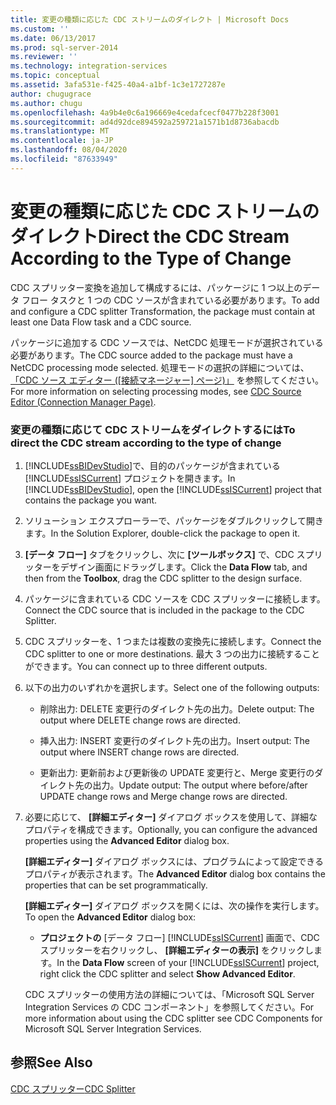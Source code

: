 ```yaml
---
title: 変更の種類に応じた CDC ストリームのダイレクト | Microsoft Docs
ms.custom: ''
ms.date: 06/13/2017
ms.prod: sql-server-2014
ms.reviewer: ''
ms.technology: integration-services
ms.topic: conceptual
ms.assetid: 3afa531e-f425-40a4-a1bf-1c3e1727287e
author: chugugrace
ms.author: chugu
ms.openlocfilehash: 4a9b4e0c6a196669e4cedafcecf0477b228f3001
ms.sourcegitcommit: ad4d92dce894592a259721a1571b1d8736abacdb
ms.translationtype: MT
ms.contentlocale: ja-JP
ms.lasthandoff: 08/04/2020
ms.locfileid: "87633949"
---
```

# <a name="direct-the-cdc-stream-according-to-the-type-of-change"></a><span data-ttu-id="08804-102">変更の種類に応じた CDC ストリームのダイレクト</span><span class="sxs-lookup"><span data-stu-id="08804-102">Direct the CDC Stream According to the Type of Change</span></span>
  <span data-ttu-id="08804-103">CDC スプリッター変換を追加して構成するには、パッケージに 1 つ以上のデータ フロー タスクと 1 つの CDC ソースが含まれている必要があります。</span><span class="sxs-lookup"><span data-stu-id="08804-103">To add and configure a CDC splitter Transformation, the package must contain at least one Data Flow task and a CDC source.</span></span>  
  
 <span data-ttu-id="08804-104">パッケージに追加する CDC ソースでは、NetCDC 処理モードが選択されている必要があります。</span><span class="sxs-lookup"><span data-stu-id="08804-104">The CDC source added to the package must have a NetCDC processing mode selected.</span></span> <span data-ttu-id="08804-105">処理モードの選択の詳細については、[「CDC ソース エディター ([接続マネージャー] ページ)」](../cdc-source-editor-connection-manager-page.md) を参照してください。</span><span class="sxs-lookup"><span data-stu-id="08804-105">For more information on selecting processing modes, see [CDC Source Editor &#40;Connection Manager Page&#41;](../cdc-source-editor-connection-manager-page.md).</span></span>  
  
### <a name="to-direct-the-cdc-stream-according-to-the-type-of-change"></a><span data-ttu-id="08804-106">変更の種類に応じて CDC ストリームをダイレクトするには</span><span class="sxs-lookup"><span data-stu-id="08804-106">To direct the CDC stream according to the type of change</span></span>  
  
1.  <span data-ttu-id="08804-107">[!INCLUDE[ssBIDevStudio](../../includes/ssbidevstudio-md.md)]で、目的のパッケージが含まれている [!INCLUDE[ssISCurrent](../../includes/ssiscurrent-md.md)] プロジェクトを開きます。</span><span class="sxs-lookup"><span data-stu-id="08804-107">In [!INCLUDE[ssBIDevStudio](../../includes/ssbidevstudio-md.md)], open the [!INCLUDE[ssISCurrent](../../includes/ssiscurrent-md.md)] project that contains the package you want.</span></span>  
  
2.  <span data-ttu-id="08804-108">ソリューション エクスプローラーで、パッケージをダブルクリックして開きます。</span><span class="sxs-lookup"><span data-stu-id="08804-108">In the Solution Explorer, double-click the package to open it.</span></span>  
  
3.  <span data-ttu-id="08804-109">**[データ フロー]** タブをクリックし、次に **[ツールボックス]** で、CDC スプリッターをデザイン画面にドラッグします。</span><span class="sxs-lookup"><span data-stu-id="08804-109">Click the **Data Flow** tab, and then from the **Toolbox**, drag the CDC splitter to the design surface.</span></span>  
  
4.  <span data-ttu-id="08804-110">パッケージに含まれている CDC ソースを CDC スプリッターに接続します。</span><span class="sxs-lookup"><span data-stu-id="08804-110">Connect the CDC source that is included in the package to the CDC Splitter.</span></span>  
  
5.  <span data-ttu-id="08804-111">CDC スプリッターを、1 つまたは複数の変換先に接続します。</span><span class="sxs-lookup"><span data-stu-id="08804-111">Connect the CDC splitter to one or more destinations.</span></span> <span data-ttu-id="08804-112">最大 3 つの出力に接続することができます。</span><span class="sxs-lookup"><span data-stu-id="08804-112">You can connect up to three different outputs.</span></span>  
  
6.  <span data-ttu-id="08804-113">以下の出力のいずれかを選択します。</span><span class="sxs-lookup"><span data-stu-id="08804-113">Select one of the following outputs:</span></span>  
  
    -   <span data-ttu-id="08804-114">削除出力: DELETE 変更行のダイレクト先の出力。</span><span class="sxs-lookup"><span data-stu-id="08804-114">Delete output: The output where DELETE change rows are directed.</span></span>  
  
    -   <span data-ttu-id="08804-115">挿入出力: INSERT 変更行のダイレクト先の出力。</span><span class="sxs-lookup"><span data-stu-id="08804-115">Insert output: The output where INSERT change rows are directed.</span></span>  
  
    -   <span data-ttu-id="08804-116">更新出力: 更新前および更新後の UPDATE 変更行と、Merge 変更行のダイレクト先の出力。</span><span class="sxs-lookup"><span data-stu-id="08804-116">Update output: The output where before/after UPDATE change rows and Merge change rows are directed.</span></span>  
  
7.  <span data-ttu-id="08804-117">必要に応じて、 **[詳細エディター]** ダイアログ ボックスを使用して、詳細なプロパティを構成できます。</span><span class="sxs-lookup"><span data-stu-id="08804-117">Optionally, you can configure the advanced properties using the **Advanced Editor** dialog box.</span></span>  
  
     <span data-ttu-id="08804-118">**[詳細エディター]** ダイアログ ボックスには、プログラムによって設定できるプロパティが表示されます。</span><span class="sxs-lookup"><span data-stu-id="08804-118">The **Advanced Editor** dialog box contains the properties that can be set programmatically.</span></span>  
  
     <span data-ttu-id="08804-119">**[詳細エディター]** ダイアログ ボックスを開くには、次の操作を実行します。</span><span class="sxs-lookup"><span data-stu-id="08804-119">To open the **Advanced Editor** dialog box:</span></span>  
  
    -   <span data-ttu-id="08804-120">**プロジェクトの** [データ フロー] [!INCLUDE[ssISCurrent](../../includes/ssiscurrent-md.md)] 画面で、CDC スプリッターを右クリックし、 **[詳細エディターの表示]** をクリックします。</span><span class="sxs-lookup"><span data-stu-id="08804-120">In the **Data Flow** screen of your [!INCLUDE[ssISCurrent](../../includes/ssiscurrent-md.md)] project, right click the CDC splitter and select **Show Advanced Editor**.</span></span>  
  
     <span data-ttu-id="08804-121">CDC スプリッターの使用方法の詳細については、「Microsoft SQL Server Integration Services の CDC コンポーネント」を参照してください。</span><span class="sxs-lookup"><span data-stu-id="08804-121">For more information about using the CDC splitter see CDC Components for Microsoft SQL Server Integration Services.</span></span>  
  
## <a name="see-also"></a><span data-ttu-id="08804-122">参照</span><span class="sxs-lookup"><span data-stu-id="08804-122">See Also</span></span>  
 [<span data-ttu-id="08804-123">CDC スプリッター</span><span class="sxs-lookup"><span data-stu-id="08804-123">CDC Splitter</span></span>](cdc-splitter.md)  
  
  
